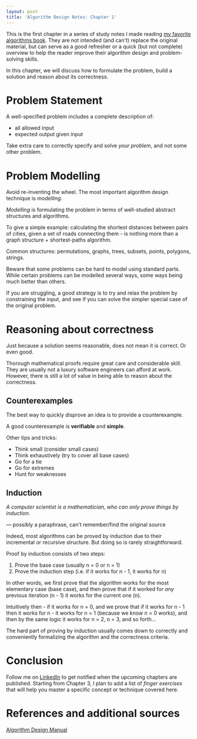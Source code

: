 ```yaml
---
layout: post
title: 'Algorithm Design Notes: Chapter 1'
---
```


This is the first chapter in a series of study notes I made reading [my favorite algorithms book](https://www.algorist.com/). They are not intended (and can't) replace the original material, but can serve as a good refresher or a quick (but not complete) overview to help the reader improve their algorithm design and problem-solving skills.

In this chapter, we will discuss how to formulate the problem, build a solution and reason about its correctness.

# Problem Statement
A well-specified problem includes a complete description of:
- all allowed input
- expected output given input

Take extra care to correctly specify and solve *your problem*, and not some other problem.

# Problem Modelling
Avoid re-inventing the wheel. The most important algorithm design technique is *modelling*.

*Modelling* is formulating the problem in terms of well-studied abstract structures and algorithms.

To give a simple example: calculating the shortest distances between pairs of cities, given a set of roads connecting them - is nothing more than a graph structure + shortest-paths algorithm.

Common structures: permutations, graphs, trees, subsets, points, polygons, strings.

Beware that some problems can be hard to model using standard parts. While certain problems can be modelled several ways, some ways being much better than others.

If you are struggling, a good strategy is to try and relax the problem by constraining the input, and see if you can solve the simpler special case of the original problem.

# Reasoning about correctness
Just because a solution seems reasonable, does not mean it is correct. Or even good.

Thorough mathematical proofs require great care and considerable skill. They are usually not a luxury software engineers can afford at work. However, there is still a lot of value in being able to reason about the correctness.

## Counterexamples
The best way to quickly disprove an idea is to provide a counterexample.

A good counterexample is **verifiable** and **simple**.

Other tips and tricks:
- Think small (consider small cases)
- Think exhaustively (try to cover all base cases)
- Go for a tie
- Go for extremes
- Hunt for weaknesses

## Induction
*A computer scientist is a mathematician, who can only prove things by induction.*

— possibly a paraphrase, can't remember/find the original source

Indeed, most algorithms can be proved by induction due to their incremental or recursive structure. But doing so is rarely straightforward.

Proof by induction consists of two steps:
1. Prove the base case (usually n = 0 or n = 1)
2. Prove the induction step (i.e. if it works for n - 1, it works for n)

In other words, we first prove that the algorithm works for the most elementary case (base case), and then prove that if it worked for *any* previous iteration (n - 1) it works for the current one (n).

Intuitively then - if it works for n = 0, and we prove that if it works for n - 1 then it works for n - it works for n = 1 (because we know n = 0 works), and then by the same logic it works for n = 2, n = 3, and so forth...

The hard part of proving by induction usually comes down to correctly and conveniently formalizing the algorithm and the correctness criteria.

# Conclusion
Follow me on [LinkedIn](https://www.linkedin.com/in/ravilgasanov/) to get notified when the upcoming chapters are published. Starting from Chapter 3, I plan to add a list of *finger exercises* that will help you master a specific concept or technique covered here.

# References and additional sources
[Algorithm Design Manual](https://www.algorist.com/)